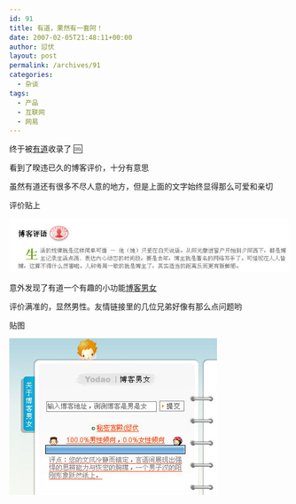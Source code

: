 ```yaml
---
id: 91
title: 有道，果然有一套阿！
date: 2007-02-05T21:48:11+00:00
author: 愆伏
layout: post
permalink: /archives/91
categories:
  - 杂谈
tags:
  - 产品
  - 互联网
  - 网易
---
```

终于被<a href="http://www.yodao.com" title="http://www.yodao.com" target="_blank">有道</a>收录了 :cool:
  
看到了暌违已久的博客评价，十分有意思
  
虽然有道还有很多不尽人意的地方，但是上面的文字始终显得那么可爱和亲切

评价贴上
  
<a href="/wp-content/uploads/200702/05_215454_yodaocomment1.jpg" target="_blank"><img src="/wp-content/uploads/200702/05_215454_yodaocomment1.jpg" alt="/wp-content/uploads/200702/05_215454_yodaocomment1.jpg" /></a>

意外发现了有道一个有趣的小功能<a href="http://www.yodao.com/blogender/" title="http://www.yodao.com/blogender/" target="_blank">博客男女</a>
  
评价满准的，显然男性。友情链接里的几位兄弟好像有那么点问题哟

贴图
  
<a href="/wp-content/uploads/200702/05_215114_yodaocomment.jpg" target="_blank"><img src="/wp-content/uploads/200702/05_215114_yodaocomment.jpg" alt="/wp-content/uploads/200702/05_215114_yodaocomment.jpg" /></a>